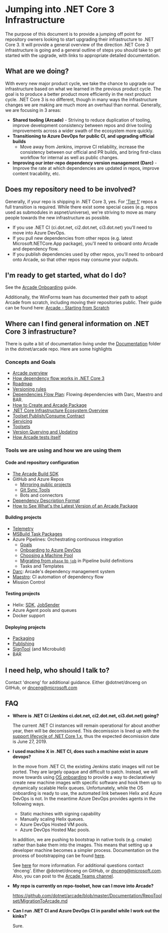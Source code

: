 # Jumping into .NET Core 3 Infrastructure

The purpose of this document is to provide a jumping off point for repository
owners looking to start upgrading their infrastructure to .NET Core 3. It will
provide a general overview of the direction .NET Core 3 infrastructure is going
and a general outline of steps you should take to get started with the upgrade,
with links to appropriate detailed documentation.

## What are we doing?

With every new major product cycle, we take the chance to upgrade our
infrastructure based on what we learned in the previous product cycle. The goal
is to produce a better product more efficiently in the next product cycle.  .NET
Core 3 is no different, though in many ways the infrastructure changes we are
making are much more an overhaul than normal.  Generally, we are focusing in 3
areas:
- **Shared tooling (Arcade)** - Striving to reduce duplication of tooling,
  improve development consistency between repos and drive tooling improvements
  across a wider swath of the ecosystem more quickly.
- **Transitioning to Azure DevOps for public CI, and upgrading official builds**
  - Move away from Jenkins, improve CI reliability, increase the consistency
  between our official and PR builds, and bring first-class workflow for
  internal as well as public changes.
- **Improving our inter-repo dependency version management (Darc)** - Improve
  the rate at which dependencies are updated in repos, improve content
  tracability, etc.

## Does my repository need to be involved?

Generally, if your repo is shipping in .NET Core 3, yes.  For ['Tier
1'](TierOneRepos.md) repos a full transition is required.  While there exist
some special cases (e.g. repos used as submodules in aspnet/universe), we're
striving to move as many people towards the new infrastructure as possible.
- If you use .NET CI (ci.dot.net, ci2.dot.net, ci3.dot.net) you'll need to move
  into Azure DevOps.
- If you pull new dependencies from other repos (e.g. latest
  Microsoft.NETCore.App package), you'll need to onboard onto Arcade and
  dependency flow.
- If you publish dependencies used by other repos, you'll need to onboard onto
  Arcade, so that other repos may consume your outputs.

## I'm ready to get started, what do I do?

See the [Arcade Onboarding](Onboarding.md) guide.

Additionally, the WinForms team has documented their path to adopt Arcade from scratch, including moving their repositories public. Their guide can be found here: [Arcade - Starting from Scratch](https://microsoft.sharepoint.com/:w:/t/MerriesWinFormsandSetup/EdJpqtiLVdtFuS6p10E0o_IBVu2WsETAd4zBf6YdVKsLcQ?rtime=MyHzd7Rx1kg)

## Where can I find general information on .NET Core 3 infrastructure?

There is quite a bit of documentation living under the
[Documentation](../Documentation/) folder in the dotnet/arcade repo.  Here are
some highlights

### Concepts and Goals

- [Arcade overview](Overview.md)
- [How dependency flow works in .NET Core
  3](BranchesChannelsAndSubscriptions.md)
- [Roadmap](CorePackages/PackagesRoadmap.md)
- [Versioning rules](CorePackages/Versioning.md)
- [Dependencies Flow Plan](DependenciesFlowPlan.md): Flowing dependencies with Darc, Maestro and BAR.
- [How to Create and Arcade Package](HowToCreatePackages.md)
- [.NET Core Infrastructure Ecosystem Overview](InfrastructureEcosystemOverview.md)
- [Toolset Publish/Consume Contract](PublishConsumeContract.md)
- [Servicing](Servicing.md)
- [Toolsets](Toolsets.md)
- [Version Querying and Updating](VersionQueryingAndUpdating.md)
- [How Arcade tests itself](Validation/Overview.md)

### Tools we are using and how we are using them

#### Code and repository configuration
  - [The Arcade Build SDK](ArcadeSdk.md)
  - GitHub and Azure Repos
    - [Mirroring public projects](AzureDevOps/internal-mirror.md)
    - [Git Sync Tools](GitSyncTools.md)
    - Bots and connectors
  - [Dependency Description Format](DependencyDescriptionFormat.md)
  - [How to See What's the Latest Version of an Arcade Package](SeePackagesLatestVersion.md)

#### Building projects
  - [Telemetry](CorePackages/Telemetry.md)
  - [MSBuild Task Packages](TaskPackages.md)
  - Azure Pipelines: Orchestrating continuous integration
    - [Goals](AzureDevOps/WritingBuildDefinitions.md)
    - [Onboarding to Azure DevOps](AzureDevOps/AzureDevOpsOnboarding.md)
    - [Choosing a Machine Pool](ChoosingAMachinePool.md)
    - [Migrating from `phase` to `job`](AzureDevOps/PhaseToJobSchemaChange.md) in Pipeline build definitions
    - Tasks and Templates
  - [Darc](Darc.md): Arcade's dependency management system
  - [Maestro](Maestro.md): CI automation of dependency flow
  - Mission Control

#### Testing projects
  - Helix: [SDK](../src/Microsoft.DotNet.Helix/Sdk/Readme.md), [JobSender](../src/Microsoft.DotNet.Helix/Sdk/Readme.md)
  - Azure Agent pools and queues
  - Docker support

#### Deploying projects
  - [Packaging](CorePackages/Packaging.md)
  - [Publishing](CorePackages/Publishing.md)
  - [SignTool](CorePackages/Signing.md) (and Microbuild)
  - BAR


## I need help, who should I talk to?

Contact 'dnceng' for additional guidance.  Either @dotnet/dnceng on GitHub, or
dnceng@microsoft.com

## FAQ

- **Where is .NET CI (Jenkins ci.dot.net, ci2.dot.net, ci3.dot.net) going?**

  The current .NET CI instances will remain operational for about another year,
  then will be decomissioned.  This decomission is lined up with the [support
  lifecycle of .NET Core 1.x](https://www.microsoft.com/net/support/policy),
  thus the expected decomission date is June 27, 2019.

- **I used machine X in .NET CI, does such a machine exist in azure devops?**

  In the move from .NET CI, the existing Jenkins static images will not be
  ported.  They are largely opaque and difficult to patch.  Instead, we will
  move towards using [OS
  onboarding](https://dev.azure.com/dnceng/internal/_git/dotnet-helix-machines?path=%2FREADME.md&version=GBmaster)
  to provide a way to declaratively create new machine images with specific
  software and hook them up to dynamically scalable Helix queues. Unfortunately,
  while the OS onboarding is ready to use, the automated link between Helix and
  Azure DevOps is not. In the meantime Azure DevOps provides agents in the
  following ways.
    - Static machines with signing capability
    - Manually scaling Helix queues.
    - Azure DevOps Hosted VM pools.
    - Azure DevOps Hosted Mac pools.

  In addition, we are pushing to bootstrap in native tools (e.g. cmake) rather
  than bake them into the images.  This means that setting up a developer
  machine becomes a simpler process.  Documentation on the process of
  bootstrapping can be found [here](./NativeToolBootstrapping.md).

  See [here](AzureDevOps/AzureDevOpsOnboarding.md#agent-queues) for more information. For
  additional questions contact 'dnceng'. Either @dotnet/dnceng on GitHub, or
  dnceng@microsoft.com.  Also, you can post to the [Arcade Teams channel](https://teams.microsoft.com/l/channel/19%3acf9dc0ac9753432dbac4023239a9965f%40thread.skype/Arcade?groupId=147df318-61de-4f04-8f7b-ecd328c256bb&tenantId=72f988bf-86f1-41af-91ab-2d7cd011db47).

- **My repo is currently on repo-toolset, how can I move into Arcade?**

  https://github.com/dotnet/arcade/blob/master/Documentation/RepoToolset/MigrationToArcade.md

- **Can I run .NET CI and Azure DevOps CI in parallel while I work out the
  kinks?**

  Sure.
